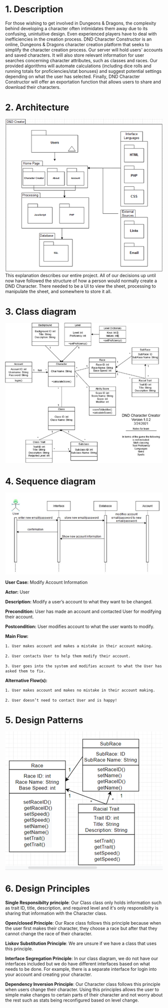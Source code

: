 # 1. Description
For those wishing to get involved in Dungeons & Dragons, the complexity behind
developing a character often intimidates them away due to its confusing, unintuitive
design. Even experienced players have to deal with inefficiencies in the creation
process. DND Character Constructor is an online, Dungeons & Dragons character creation
platform that seeks to simplify the character creation process.
Our server will hold users' accounts and saved characters. It will also store
relevant information for user searches concerning character attributes, such as
classes and races. Our provided algorithms will automate calculations (including
dice rolls and running totals for proficiencies/stat bonuses) and suggest potential
settings depending on what the user has selected. Finally, DND Character Constructor
will offer an exportation function that allows users to share and download their
characters.

# 2. Architecture
![Architecture](https://raw.githubusercontent.com/cloudandr0id/DNDCharacterCreation/main/project_documentation/cs386_deliverables/D5/d5_architecture_diagram.PNG)
This explanation describes our entire project. All of our decisions up until now have followed the structure of how a person would normally create a DND Character.
There needed to be a UI to view the sheet, processing to manipulate the sheet, and somewhere to store it all.  

# 3. Class diagram
![Class diagram](https://raw.githubusercontent.com/cloudandr0id/DNDCharacterCreation/main/project_documentation/cs386_deliverables/deliverable_media/D5ClassDiagram_v1.0.2.jpg)

# 4. Sequence diagram
![Sequence diagram](https://raw.githubusercontent.com/cloudandr0id/DNDCharacterCreation/main/project_documentation/cs386_deliverables/deliverable_media/D5SequenceDiagram.JPG)


**User Case:** Modify Account Information

**Actor:** User

**Description:** Modify a user’s account to what they want to be changed.

**Precondition:** User has made an account and contacted User for modifying their account.

**Postcondition:** User modifies account to what the user wants to modify.

**Main Flow:**

    1. User makes account and makes a mistake in their account making.

    2. User contacts User to help them modify their account.

    3. User goes into the system and modifies account to what the User has asked them to fix.

**Alternative Flow(s):**

    1. User makes account and makes no mistake in their account making.

    2. User doesn’t need to contact User and is happy!

# 5. Design Patterns
![Design diagram 1](https://github.com/cloudandr0id/DNDCharacterCreation/blob/main/project_documentation/cs386_deliverables/deliverable_media/D5TM.PNG)

# 6. Design Principles

**Single Responsibilty principle**: Our Class class only holds information such as trait ID, title, description,
and required level and it's only responsibilty is sharing that information with the Character class.

**Open/closed Principle**: Our Race class follows this principle because when the user first makes their character,
they choose a race but after that they cannot change the race of their character.

**Liskov Substitution Principle**: We are unsure if we have a class that uses this principle.

**Interface Segregation Principle**: In our class diagram, we do not have our interfaces included but we do have
different interfaces based on what needs to be done. For example, there is a separate interface for login into your account and creating your character.

**Dependency Inversion Principle**: Our Character class follows this principle when users change their character.
Using this principles allows the user to simple make changes to certain parts of their character and not worry about
the rest such as stats being reconfigured based on level change.
